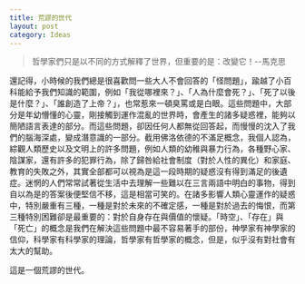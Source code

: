 ```yaml
---
title: 荒謬的世代
layout: post
category: Ideas
---
```

> 哲學家們只是以不同的方式解釋了世界，但重要的是：改變它！--馬克思

還記得，小時候的我們總是很喜歡問一些大人不會回答的「怪問題」，踰越了小百科能給予我們知識的範圍，例如「我從哪裡來？」、「人為什麼會死？」、「死了以後是什麼？」、「誰創造了上帝？」，也常惹來一頓臭罵或是白眼。這些問題中，大部分是年幼懵懂的心靈，剛接觸到運作混亂的世界時，會產生的諸多疑惑裡，能夠以簡陋語言表達的部分。而這些問題，卻因任何人都無從回答起，而慢慢的沈入了我們的腦海深處，變成潛意識的一部分。截用佛洛依德的不滿足概念，我個人認為，綜觀人類歷史以及文明上的許多問題，例如人類的幼稚與暴力行為，各種野心家、陰謀家，還有許多的犯罪行為，除了歸咎給社會制度（對於人性的異化）和家庭、教育的失敗之外，其實全部都可以視為是這一段時期的疑惑沒有得到滿足的後遺症。迷惘的人們常常試著從生活中去理解一些難以在三言兩語中明白的事物，得到自以為是的答案後便堅信不移，這是相當可笑的。在諸多影響人類心靈運作的疑惑中，特別嚴重有三種，一種是對於未來的不確定感，一種是對於過去的悔恨，而第三種特別困難卻是最重要的：對於自身存在與價值的懷疑。「時空」、「存在」與「死亡」的概念是我們在解決這些問題中最不容易著手的部份，神學家有神學家的信仰，科學家有科學家的理論，哲學家有哲學家的概念，但是，似乎沒有對社會有太大的幫助。

這是一個荒謬的世代。